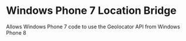 # Windows Phone 7 Location Bridge

Allows Windows Phone 7 code to use the Geolocator API from Windows Phone 8
